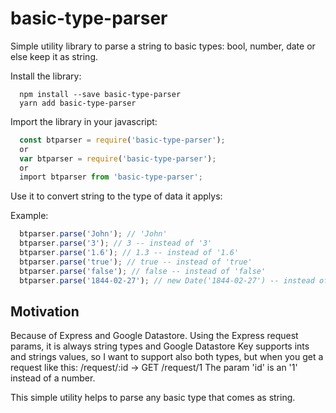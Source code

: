 # basic-type-parser
Simple utility library to parse a string to basic types: bool, number, date or else keep it as string.

Install the library:
```
  npm install --save basic-type-parser
  yarn add basic-type-parser
```

Import the library in your javascript:
```javascript
  const btparser = require('basic-type-parser');
  or
  var btparser = require('basic-type-parser');
  or
  import btparser from 'basic-type-parser';
```
  
Use it to convert string to the type of data it applys:

Example:
```javascript
  btparser.parse('John'); // 'John'
  btparser.parse('3'); // 3 -- instead of '3'
  btparser.parse('1.6'); // 1.3 -- instead of '1.6'
  btparser.parse('true'); // true -- instead of 'true'
  btparser.parse('false'); // false -- instead of 'false'
  btparser.parse('1844-02-27'); // new Date('1844-02-27') -- instead of '1844-02-27' as string -- it uses moment to parse the date
```  

## Motivation
Because of Express and Google Datastore.
Using the Express request params, it is always string types and Google Datastore Key supports ints and strings values, so I want to support also both types, but when you get a request like this:
  /request/:id -> GET /request/1
The param 'id' is an '1' instead of a number.

This simple utility helps to parse any basic type that comes as string.
